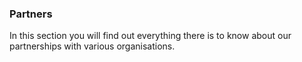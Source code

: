 ### Partners

In this section you will find out everything there is to know about our partnerships with various organisations.
